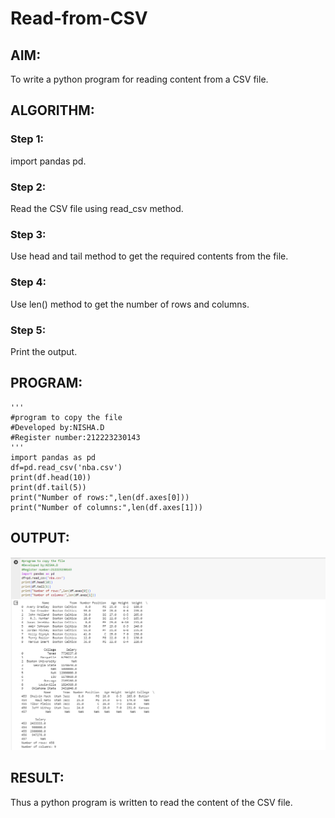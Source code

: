 # Read-from-CSV

## AIM:
To write a python program for reading content from a CSV file.

## ALGORITHM:
### Step 1:
import pandas pd.
### Step 2:
Read the CSV file using read_csv method.
### Step 3:
Use head and tail method to get the required contents from the file.
### Step 4:
Use len() method to get the number of rows and columns.
### Step 5:
Print the output.

## PROGRAM:
```
'''
#program to copy the file
#Developed by:NISHA.D
#Register number:212223230143
'''
import pandas as pd
df=pd.read_csv('nba.csv')
print(df.head(10))
print(df.tail(5))
print("Number of rows:",len(df.axes[0]))
print("Number of columns:",len(df.axes[1]))

```

## OUTPUT:

![Alt text](<Screenshot 2024-01-02 180019.png>)


## RESULT:
Thus a python program is written to read the content of the CSV file.